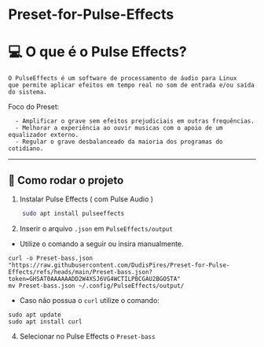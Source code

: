 # Preset-for-Pulse-Effects

# 💻 O que é o Pulse Effects?

```
O PulseEffects é um software de processamento de áudio para Linux
que permite aplicar efeitos em tempo real no som de entrada e/ou saída do sistema.

```

Foco do Preset:
      
      - Amplificar o grave sem efeitos prejudiciais em outras frequências.
      - Melhorar a experiência ao ouvir musicas com o apoio de um equalizador externo.
      - Regular o grave desbalanceado da maioria dos programas do cotidiano. 

---

## 🚀 Como rodar o projeto

1. Instalar Pulse Effects ( com Pulse Audio )

```bash
    sudo apt install pulseeffects 
```

2. Inserir o arquivo `.json` em `PulseEffects/output`

  - Utilize o comando a seguir ou insira manualmente.

  ```
  curl -o Preset-bass.json "https://raw.githubusercontent.com/DudisPires/Preset-for-Pulse-Effects/refs/heads/main/Preset-bass.json?token=GHSAT0AAAAAADD2W4XSJ6VG4WCTILPBCGAU2BGOSTA"
  mv Preset-bass.json ~/.config/PulseEffects/output/

  ```
  - Caso não possua o `curl` utilize o comando:
     
  ```
  sudo apt update
  sudo apt install curl

  ```

4. Selecionar no Pulse Effects o `Preset-bass`
   

